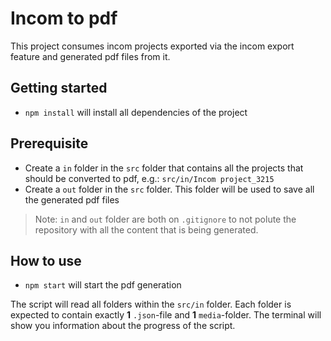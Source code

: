 # Incom to pdf

This project consumes incom projects exported via the incom export feature and generated pdf files from it.

## Getting started

- `npm install` will install all dependencies of the project

## Prerequisite

- Create a `in` folder in the `src` folder that contains all the projects that should be converted to pdf, e.g.: `src/in/Incom project_3215`
- Create a `out` folder in the `src` folder. This folder will be used to save all the generated pdf files

> Note: `in` and `out` folder are both on `.gitignore` to not polute the repository with all the content that is being generated.

## How to use

- `npm start` will start the pdf generation

The script will read all folders within the `src/in` folder. Each folder is expected to contain exactly __1__ `.json`-file and __1__ `media`-folder. The terminal will show you information about the progress of the script.
